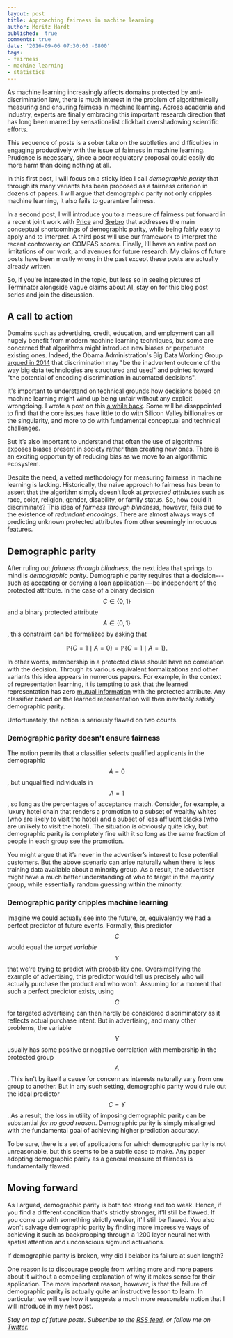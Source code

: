 ```yaml
---
layout: post
title: Approaching fairness in machine learning
author: Moritz Hardt
published:  true
comments: true
date: '2016-09-06 07:30:00 -0800'
tags:
- fairness
- machine learning
- statistics
---
```


As machine learning increasingly affects domains protected by anti-discrimination law, there is much interest in the problem of algorithmically measuring and ensuring fairness in machine learning. Across academia and industry, experts are finally embracing this important research direction that has long been marred by sensationalist clickbait overshadowing scientific efforts.

This sequence of posts is a sober take on the subtleties and difficulties in engaging productively with the issue of fairness in machine learning. Prudence is necessary, since a poor regulatory proposal could easily do more harm than doing nothing at all.

In this first post, I will focus on a sticky idea I call *demographic parity* that through its many variants has been proposed as a fairness criterion in dozens of papers. I will argue that demographic parity not only cripples machine learning, it also fails to guarantee fairness.

In a second post, I will introduce you to a measure of fairness put forward in a recent joint work with [Price](http://www.cs.utexas.edu/~ecprice/) and [Srebro](http://ttic.uchicago.edu/~nati/) that addresses the main conceptual shortcomings of demographic parity, while being fairly easy to apply and to interpret. A third post will use our framework to interpret the recent controversy on COMPAS scores. Finally, I’ll have an entire post on limitations of our work, and avenues for future research. My claims of future posts have been mostly wrong in the past except these posts are actually already written.

So, if you're interested in the topic, but less so in seeing pictures of Terminator alongside vague claims about AI, stay on for this blog post series and join the discussion.

## A call to action

Domains such as advertising, credit, education, and employment can all hugely benefit from modern machine learning techniques, but some are concerned that algorithms might introduce new biases or perpetuate existing ones. Indeed, the Obama Administration's Big Data Working Group [argued in 2014](https://www.whitehouse.gov/sites/default/files/docs/big_data_privacy_report_may_1_2014.pdf) that discrimination may &quot;be the inadvertent outcome of the way big
data technologies are structured and used&quot; and pointed toward &quot;the potential
of encoding discrimination in automated decisions&quot;.

It's important to understand on technical grounds how decisions based on machine learning might wind up being unfair without any explicit wrongdoing. I wrote a post on this [a while back](https://medium.com/@mrtz/how-big-data-is-unfair-9aa544d739de#.llzo69u3p). Some will be disappointed to find that the core issues have little to do with Silicon Valley billionaires or the singularity, and more to do with fundamental conceptual and technical challenges.

But it’s also important to understand that often the use of algorithms exposes biases present in society rather than creating new ones. There is an exciting opportunity of reducing bias as we move to an algorithmic ecosystem.

Despite the need, a vetted methodology for measuring fairness in machine learning is lacking. Historically, the naive approach to fairness has been to assert that the algorithm simply doesn’t look at *protected attributes* such as race, color, religion, gender, disability, or family status. So, how could it discriminate? This idea of *fairness through blindness*, however, fails due to the existence of *redundant encodings*. There are almost always ways of predicting unknown protected attributes from other seemingly innocuous features. 

## Demographic parity

After ruling out *fairness through blindness*, the next idea that springs to mind is *demographic parity*. Demographic parity requires that a decision---such as accepting or denying a loan application---be independent of the protected attribute. In the case of a binary decision $$C\in\{0,1\}$$ and a binary protected attribute $$A\in\{0,1\}$$, this constraint can be formalized by asking that

$$\mathbb{P}\{C=1 \mid A=0\}=\mathbb{P}\{C=1 \mid A=1\}.$$

In other words, membership in a protected class should have no correlation with the decision. Through its various equivalent formalizations and other variants this idea appears in numerous papers. For example, in the context of representation learning, it is tempting to ask that the 
learned representation has zero [mutual information](https://en.wikipedia.org/wiki/Mutual_information) with the protected attribute. Any classifier based on the learned representation will then inevitably satisfy demographic parity.

Unfortunately, the notion is seriously flawed on two counts. 

### Demographic parity doesn't ensure fairness

The notion permits that a classifier selects qualified applicants in the demographic $$A=0$$, but unqualified individuals in $$A=1$$, so long as the percentages of acceptance match. Consider, for example, a luxury hotel chain that renders a promotion to a subset of wealthy whites (who are likely to visit the hotel) and a subset of less affluent blacks (who are unlikely to visit the hotel). The situation is obviously quite icky, but demographic parity is completely fine with it so long as the same fraction of people in each group see the promotion.

You might argue that it’s never in the advertiser’s interest to lose potential customers. But the above scenario can arise naturally when there is less training data available about a minority group. As a result, the advertiser might have a much better understanding of who to target in the majority group, while essentially random guessing within the minority.

### Demographic parity cripples machine learning

Imagine we could actually see into the future, or, equivalently we had a perfect predictor of future events. Formally, this predictor $$C$$ would equal the *target variable* $$Y$$ that we're trying to predict with probability one. Oversimplifying the example of advertising, this predictor would tell us precisely who will actually purchase the product and who won't. Assuming for a moment that such a perfect predictor exists, using $$C$$ for targeted advertising can then hardly be considered discriminatory as it reflects actual purchase intent. But in advertising, and many other problems, the variable $$Y$$ usually has some positive or negative correlation with membership in the protected group $$A$$. This isn't by itself a cause for concern as interests naturally vary from one group to another. But in any such setting, demographic parity would rule out the ideal predictor $$C = Y$$. As a result, the loss in utility of imposing demographic parity can be substantial *for no good reason*. Demographic parity is simply misaligned with the fundamental goal of achieving higher prediction accuracy.

To be sure, there is a set of applications for which demographic parity is not unreasonable, but this seems to be a subtle case to make. Any paper adopting demographic parity as a general measure of fairness is fundamentally flawed.

## Moving forward

As I argued, demographic parity is both too strong and too weak. Hence, if you find a different condition that's strictly stronger, it'll still be flawed. If you come up with something strictly weaker, it'll still be flawed. You also won't salvage demographic parity by finding more impressive ways of achieving it such as backpropping through a 1200 layer neural net with spatial attention and unconscious sigmund activations.

If demographic parity is broken, why did I belabor its failure at such length? 

One reason is to discourage people from writing more and more papers about it without a compelling explanation of why it makes sense for their application. The more important reason, however, is that the failure of demographic parity is actually quite an instructive lesson to learn. In particular, we will see how it suggests a much more reasonable notion that I will introduce in my next post.

*Stay on top of future posts. Subscribe to the [RSS feed](http://blog.mrtz.org/feed.xml), or follow me on [Twitter](https://twitter.com/mrtz).*
